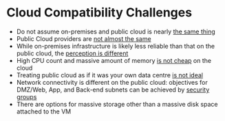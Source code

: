 # Cloud Compatibility Challenges

* Do not assume on-premises and public cloud is nearly [the same thing](https://gcn.com/articles/2017/02/08/common-cloud-migration-mistakes.aspx)
* Public Cloud providers are [not almost the same](https://www.sitepoint.com/a-side-by-side-comparison-of-aws-google-cloud-and-azure/)
* While on-premises infrastructure is likely less reliable than that on the public cloud, the [perception is different](https://buildazure.com/2016/03/23/cloud-vs-on-premises-security-reliability-and-uptime/)
* High CPU count and massive amount of memory [is not cheap](https://azure.microsoft.com/en-ca/pricing/details/virtual-machines/linux/) on the cloud
* Treating public cloud as if it was your own data centre [is not ideal](https://blogs.cisco.com/cloud/are-we-treating-cloud-just-like-another-data-center)
* Network connectivity is different on the public cloud: objectives for DMZ/Web, App, and Back-end subnets can be achieved by [security groups](https://docs.microsoft.com/en-us/azure/virtual-network/virtual-networks-nsg)
* There are options for massive storage other than a massive disk space attached to the VM
